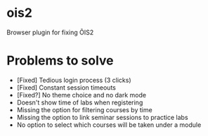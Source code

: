 # ois2
Browser plugin for fixing ÕIS2

# Problems to solve
* [Fixed] Tedious login process (3 clicks)
* [Fixed] Constant session timeouts
* [Fixed?] No theme choice and no dark mode
* Doesn't show time of labs when registering
* Missing the option for filtering courses by time
* Missing the option to link seminar sessions to practice labs
* No option to select which courses will be taken under a module